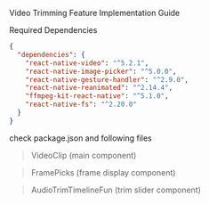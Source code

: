 Video Trimming Feature Implementation Guide

Required Dependencies
```json
{
  "dependencies": {
    "react-native-video": "^5.2.1",
    "react-native-image-picker": "^5.0.0",
    "react-native-gesture-handler": "^2.9.0",
    "react-native-reanimated": "^2.14.4",
    "ffmpeg-kit-react-native": "^5.1.0",
    "react-native-fs": "^2.20.0"
  }
}
```
check package.json and following files
> VideoClip (main component)

> FramePicks (frame display component)

> AudioTrimTimelineFun (trim slider component)
